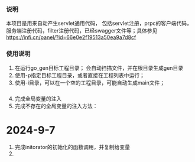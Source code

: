 ### 说明
本项目是用来自动产生servlet通用代码， 包括servlet注册，prpc的客户端代码，服务端注册代码，filter注册代码，已经swagger文件等；具体参见 https://infi.cn/panel/?id=66e0e2f19513a50ea9a7d8cf

### 使用说明
1. 在运行go_gen目标工程目录； 会自动扫描文件，并在根目录生成gen目录
2. 使用-p指定目标工程目录，或者直接在工程列表中运行；
3. 使用-i目录，可以在一个空的工程目录，可能自动生成main文件；

###  

4. 完成全局变量的注入
5. 完成不存在的全局变量的注入方法：

# 2024-9-7
1. 完成initorator的初始化的函数调用，并复制给变量
2. 
